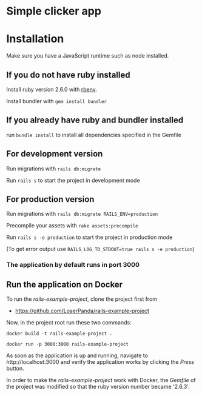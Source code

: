 # Simple clicker app

# Installation

Make sure you have a JavaScript runtime such as node installed.

## If you do not have ruby installed

Install ruby version 2.6.0 with [rbenv](https://github.com/rbenv/rbenv).

Install bundler with `gem install bundler`

## If you already have ruby and bundler installed

run `bundle install` to install all dependencies specified in the Gemfile

## For development version

Run migrations with `rails db:migrate`

Run `rails s` to start the project in development mode

## For production version

Run migrations with `rails db:migrate RAILS_ENV=production`

Precompile your assets with `rake assets:precompile`

Run `rails s -e production` to start the project in production mode

(To get error output use `RAILS_LOG_TO_STDOUT=true rails s -e production`)

### The application by default runs in port 3000

## Run the application on Docker

To run the *rails-example-project*, clone the project first from

* https://github.com/LoserPanda/rails-example-project

Now, in the project root run these two commands:


```
docker build -t rails-example-project .
```

```
docker run -p 3000:3000 rails-example-project
```

As soon as the application is up and running, navigate to http://localhost:3000 and verify the application works by clicking the *Press* button.

In order to make the *rails-example-project* work with Docker, the *Gemfile* of the project was modified so that the ruby version number became '2.6.3'.
